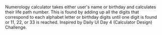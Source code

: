 Numerology calculator takes either user's name or birthday and calculates their life path number. 
This is found by adding up all the digits that correspond to each alphabet letter or birthday digits until one digit is found or 11, 22, or 33 is reached.
Inspired by Daily UI Day 4 (Calculator Design) Challenge.
